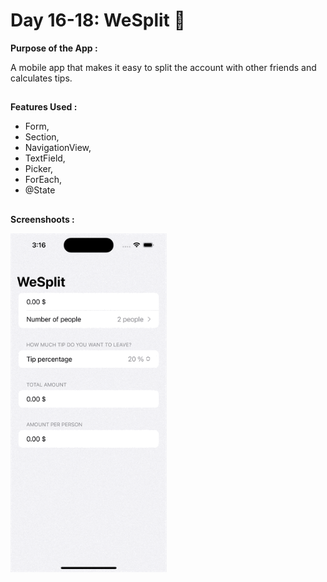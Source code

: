 # Day 16-18:  WeSplit 🫰

**Purpose of the App :**

A mobile app that makes it easy to split the account with other friends and calculates tips.

##

**Features Used :**

- Form, 
- Section, 
- NavigationView, 
- TextField, 
- Picker, 
- ForEach, 
- @State

##

**Screenshoots :**

<img src="screenshot/WeSplit.gif" width="250"/>
